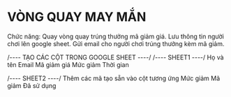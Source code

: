 # VÒNG QUAY MAY MẮN

Chức năng:
  Quay vòng quay trúng thưởng mã giảm giá.
  Lưu thông tin người chơi lên google sheet.
  Gửi email cho người chơi trúng thưởng kèm mã giảm.

/---- TẠO CÁC CỘT TRONG GOOGLE SHEET ----/
/---- SHEET1 ----/
  Họ và tên
  Email
  Mã giảm giá
  Mức giảm
  Thời gian

/---- SHEET2 ----/
Thêm các mã tạo sẵn vào cột tương ứng
  Mức giảm
  Mã giảm
  Đã sử dụng
